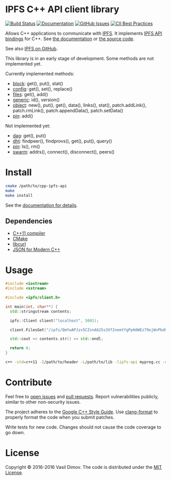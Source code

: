 # IPFS C++ API client library

[![Build Status](https://api.travis-ci.org/vasild/cpp-ipfs-api.svg?branch=master)](https://travis-ci.org/vasild/cpp-ipfs-api)
[![Documentation](https://img.shields.io/badge/docs-doxygen-blue.svg)](https://vasild.github.io/cpp-ipfs-api)
[![GitHub Issues](https://img.shields.io/github/issues/vasild/cpp-ipfs-api.svg)](http://github.com/vasild/cpp-ipfs-api/issues)
[![CII Best Practices](https://bestpractices.coreinfrastructure.org/projects/465/badge)](https://bestpractices.coreinfrastructure.org/projects/465)

Allows C++ applications to communicate with [IPFS](https://ipfs.io).
It implements [IPFS API bindings](https://github.com/ipfs/interface-ipfs-core/tree/master/API) for C++.
See [the documentation](https://vasild.github.io/cpp-ipfs-api) or [the source code](https://github.com/vasild/cpp-ipfs-api).

See also [IPFS on GitHub](https://github.com/ipfs).

This library is in an early stage of development. Some methods are not implemented yet.

Currently implemented methods:

- [block](https://github.com/ipfs/interface-ipfs-core/tree/master/API/block): get(), put(), stat()
- [config](https://github.com/ipfs/interface-ipfs-core/tree/master/API/config): get(), set(), replace()
- [files](https://github.com/ipfs/interface-ipfs-core/tree/master/API/files): get(), add()
- [generic](https://github.com/ipfs/interface-ipfs-core/tree/master/API/generic): id(), version()
- [object](https://github.com/ipfs/interface-ipfs-core/tree/master/API/object): new(), put(), get(), data(), links(), stat(), patch.addLink(), patch.rmLink(), patch.appendData(), patch.setData()
- [pin](https://github.com/ipfs/interface-ipfs-core/tree/master/API/pin): add()

Not implemented yet:

- [dag](https://github.com/ipfs/interface-ipfs-core/tree/master/API/dag): get(), put()
- [dht](https://github.com/ipfs/interface-ipfs-core/tree/master/API/dht): findpeer(), findprovs(), get(), put(), query()
- [pin](https://github.com/ipfs/interface-ipfs-core/tree/master/API/pin): ls(), rm()
- [swarm](https://github.com/ipfs/interface-ipfs-core/tree/master/API/swarm): addrs(), connect(), disconnect(), peers()

# Install

```sh
cmake /path/to/cpp-ipfs-api
make
make install
```

See the [documentation for details](https://vasild.github.io/cpp-ipfs-api).

## Dependencies

- [C++11 compiler](https://github.com/nlohmann/json#supported-compilers)
- [CMake](http://cmake.org)
- [libcurl](https://curl.haxx.se/libcurl)
- [JSON for Modern C++](https://github.com/nlohmann/json)

# Usage

```cpp
#include <iostream>
#include <sstream>

#include <ipfs/client.h>

int main(int, char**) {
  std::stringstream contents;

  ipfs::Client client("localhost", 5001);

  client.FilesGet("/ipfs/QmYwAPJzv5CZsnA625s3Xf2nemtYgPpHdWEz79ojWnPbdG/readme", &contents);

  std::cout << contents.str() << std::endl;

  return 0;
}
```

```sh
c++ -std=c++11 -I/path/to/header -L/path/to/lib -lipfs-api myprog.cc -o myprog
```

# Contribute

Feel free to [open issues](https://github.com/vasild/cpp-ipfs-api/issues/new) and [pull requests](https://github.com/vasild/cpp-ipfs-api/compare).
Report vulnerabilities publicly, similar to other non-security issues.

The project adheres to the [Google C++ Style Guide](https://google.github.io/styleguide/cppguide.html). Use [clang-format](http://clang.llvm.org/docs/ClangFormat.html) to properly format the code when you submit patches.

Write tests for new code. Changes should not cause the code coverage to go down.

# License

Copyright &copy; 2016-2016 Vasil Dimov. The code is distributed under the [MIT License](http://opensource.org/licenses/MIT).
